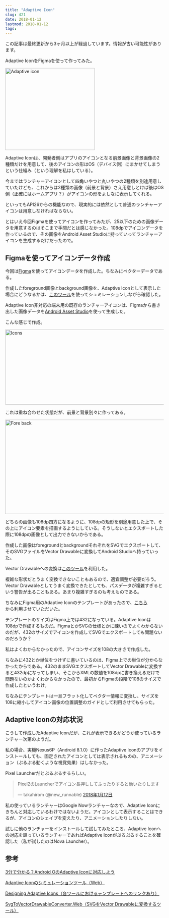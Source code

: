 ```yaml
---
title: "Adaptive Icon"
slug: 421
date: 2018-01-12
lastmod: 2018-01-12
tags: 
---
```


<div id="wppda_alert">この記事は最終更新から3ヶ月以上が経過しています。情報が古い可能性があります。</div><p>Adaptive IconをFigmaを使って作ってみた。</p>
<p><img src="https://android.gcreate.jp/wp-content/uploads/2018/01/adaptive_icon.jpg" alt="Adaptive icon" title="adaptive_icon.jpg" border="0" width="284" height="260" /></p>
<p>Adaptive Iconは、開発者側はアプリのアイコンとなる前景画像と背景画像の2種類だけを用意して、後のアイコンの形はOS（デバイス側）にまかせてしまうという仕組み（という理解を私はしている）。</p>
<p>今まではランチャーアイコンとして四角いやつと丸いやつの2種類を別途用意していたけども、これからは2種類の画像（前景と背景）さえ用意しとけば後はOS側（正確にはホームアプリ？）がアイコンの形をよしなに表示してくれる。</p>
<p>といってもAPI26からの機能なので、現実的には依然として普通のランチャーアイコンは用意しなければならない。</p>
<p>とはいえ今回Figmaを使ってアイコンを作ってみたが、25以下のための画像データを用意するのはそこまで手間だとは感じなかった。108dpでアイコンデータを作っているので、その画像をAndroid Asset Studioに持っていってランチャーアイコンを生成するだけだったので。</p>
<h2>Figmaを使ってアイコンデータ作成</h2>
<p>今回は<a href="https://www.figma.com/">Figma</a>を使ってアイコンデータを作成した。ちなみにベクターデータである。</p>
<p>作成したforeground画像とbackground画像を、Adaptive Iconとして表示した場合にどうなるかは、<a href="https://adapticon.tooo.io/">このツール</a>を使ってシュミレーションしながら確認した。</p>
<p>Adaptive Icon非対応の端末用の既存のランチャーアイコンは、Figmaから書き出した画像データを<a href="https://romannurik.github.io/AndroidAssetStudio/index.html">Android Asset Studio</a>を使って生成した。</p>
<p>こんな感じで作成。</p>
<p><img src="https://android.gcreate.jp/wp-content/uploads/2018/01/icons.jpg" alt="Icons" title="icons.jpg" border="0" width="599" height="238" /></p>
<p>これは重ね合わせた状態だが、前景と背景別々に作ってある。</p>
<p><img src="https://android.gcreate.jp/wp-content/uploads/2018/01/fore_back.jpg" alt="Fore back" title="fore_back.jpg" border="0" width="599" height="299" /></p>
<p>どちらの画像も108dp四方になるように、108dpの矩形を別途用意した上で、その上にアイコン要素を描画するようにしている。そうしないとエクスポートした際に108dpの画像として出力できないからである。</p>
<p>作成した画像はforegroundとbackgroundそれぞれをSVGでエクスポートして、そのSVGファイルをVector Drawableに変換してAndroid Studioへ持っていった。</p>
<p>Vector Drawableへの変換は<a href="http://a-student.github.io/SvgToVectorDrawableConverter.Web/">このツール</a>を利用した。</p>
<p>複雑な形状だとうまく変換できないこともあるので、適宜調整が必要だろう。Vector Drawableとしてうまく変換できたとしても、パスデータが複雑すぎるという警告が出ることもある。あまり複雑すぎるのも考えものである。</p>
<p>ちなみにFigma用のAdaptive Iconのテンプレートがあったので、<a href="https://medium.com/google-design/designing-adaptive-icons-515af294c783">こちら</a><br />
から利用させていただいた。</p>
<p>テンプレートのサイズはFigma上では432になっている。Adaptive Iconは108dpで作成するものだ。FigmaとかSVGの仕様とかに疎いのでよくわからないのだが、432のサイズでアイコンを作成してSVGでエクスポートしても問題ないのだろうか？</p>
<p>私はよくわからなかったので、アイコンサイズを108の大きさで作成した。</p>
<p>ちなみに432とか単位をつけずに書いているのは、Figma上での単位が分からなかったからである。432のままSVGエクスポートしてVector Drawableに変換すると432dpになってしまい、そこからXMLの数値を108dpに書き換えるだけで問題ないのかよくわからなかったので、最初からFigmaの段階で108のサイズで作成したというわけ。</p>
<p>ちなみにテンプレートは一旦フラット化してベクター情報に変換し、サイズを108に縮小してアイコン画像の位置調整のガイドとして利用させてもらった。</p>
<h2>Adaptive Iconの対応状況</h2>
<p>こうして作成したAdaptive Iconだが、これが表示できるかどうか使っているランチャー次第のようだ。</p>
<p>私の場合、実機Nexus6P（Android 8.1.0）に作ったAdaptive Iconのアプリをインストールしても、固定されたアイコンとしては表示されるものの、アニメーション（ぷるぷる動くような視覚効果）はしなかった。</p>
<p>Pixel Launcherだとぷるぷるするらしい。</p>
<blockquote class="twitter-tweet" data-lang="ja">
<p lang="ja" dir="ltr">Pixel2のLauncherでアイコン長押ししてふったりすると動いたりします</p>
<p>&mdash; takahirom (@new_runnable) <a href="https://twitter.com/new_runnable/status/951705339790938113?ref_src=twsrc%5Etfw">2018年1月12日</a></p></blockquote>
<p><script async src="https://platform.twitter.com/widgets.js" charset="utf-8"></script></p>
<p>私の使っているランチャーはGoogle Nowランチャーなので、Adaptive Iconにきちんと対応しているわけではないようだ。アイコンとして表示することはできるが、アイコンのシェイプを変えたり、アニメーションしたりしない。</p>
<p>試しに他のランチャーをインストールして試してみたところ、Adaptive Iconへの対応を謳っているランチャーであればAdaptive Iconがぷるぷるすることを確認した（私が試したのはNova Launcher）。</p>
<h2>参考</h2>
<p><a href="https://qiita.com/takahirom/items/696fb5ecaa230fa8f755">3分で分かる？Android OのAdaptive Iconに対応しよう</a></p>
<p><a href="https://adapticon.tooo.io/">Adaptive Iconのシミュレーションツール（Web）</a></p>
<p><a href="https://medium.com/google-design/designing-adaptive-icons-515af294c783">Designing Adaptive Icons（各ツールにおけるテンプレートへのリンクあり）</a></p>
<p><a href="http://a-student.github.io/SvgToVectorDrawableConverter.Web/">SvgToVectorDrawableConverter.Web（SVGをVector Drawableに変換するツール）</a></p>

  